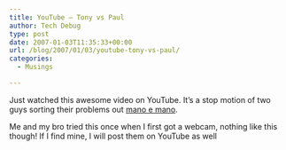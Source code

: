 ```yaml
---
title: YouTube – Tony vs Paul
author: Tech Debug
type: post
date: 2007-01-03T11:35:33+00:00
url: /blog/2007/01/03/youtube-tony-vs-paul/
categories:
  - Musings

---
```

Just watched this awesome video on YouTube. It&#8217;s a stop motion of two guys sorting their problems out [mano e mano][1].



Me and my bro tried this once when I first got a webcam, nothing like this though! If I find mine, I will post them on YouTube as well

 [1]: http://www.urbandictionary.com/define.php?term=mano+e+mano